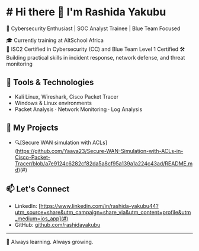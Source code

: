 # # Hi there 👋 I'm Rashida Yakubu

🔐 Cybersecurity Enthusiast | SOC Analyst Trainee | Blue Team Focused  

🎓 Currently training at AltSchool Africa   
📜 ISC2 Certified in Cybersecurity (CC)  and Blue Team Level 1 Certified
🛠️ Building practical skills in incident response, network defense, and threat monitoring  

## 🧰 Tools & Technologies
- Kali Linux, Wireshark, Cisco Packet Tracer   
- Windows & Linux environments  
- Packet Analysis · Network Monitoring · Log Analysis  

## 📁 My Projects
- 🔍[Secure WAN simulation with ACLs] (https://github.com/Yaaya23/Secure-WAN-Simulation-with-ACLs-in-Cisco-Packet-Tracer/blob/a7e9124c6282cf82da5a8cf95a139a1a224c43ad/README.md)(#) 

## 📫 Let's Connect
- LinkedIn: [https://www.linkedin.com/in/rashida-yakubu44?utm_source=share&utm_campaign=share_via&utm_content=profile&utm_medium=ios_app](#)
- GitHub: [github.com/rashidayakubu](https://github.com/rashidayakubu)

---
🌱 Always learning. Always growing.
